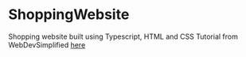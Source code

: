 # ShoppingWebsite
Shopping website built using Typescript, HTML and CSS
Tutorial from WebDevSimplified [here](https://www.youtube.com/watch?v=lATafp15HWA)
